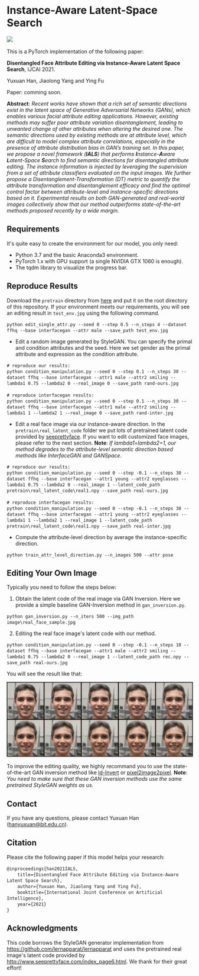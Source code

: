 # **I**nstance-**A**ware **L**atent-Space **S**earch

<img src='image\result.gif'/>
<!-- ![avatar](image\result.gif) -->

This is a PyTorch implementation of the following paper:

**Disentangled Face Attribute Editing via Instance-Aware Latent Space Search**, IJCAI 2021.

Yuxuan Han, Jiaolong Yang and Ying Fu

Paper: comming soon.

**Abstract**: *Recent works have shown that a rich set of semantic directions exist in the latent space of Generative Adversarial Networks (GANs), which enables various facial attribute editing applications.
However, existing methods may suffer poor attribute variation disentanglement, leading to unwanted change of other attributes when altering the desired one. 
The semantic directions used by existing methods are at attribute level, which are difficult to model complex attribute correlations, especially in the presence of attribute distribution bias in GAN’s training set. 
In this paper, we propose a novel framework (**IALS**) that performs **I**nstance-**A**ware **L**atent-Space **S**earch to find semantic directions for disentangled attribute editing. The instance information is injected by leveraging the supervision from a set of attribute classifiers evaluated on the input images. 
We further propose a Disentanglement-Transformation (DT) metric to quantify the attribute transformation and disentanglement efficacy and find the optimal control factor between attribute-level and instance-specific directions based on it. Experimental results on both GAN-generated and real-world images collectively show that our method outperforms state-of-the-art methods proposed recently by a wide margin.*

## Requirements
It's quite easy to create the environment for our model, you only need:
* Python 3.7 and the basic Anaconda3 environment. 
* PyTorch 1.x with GPU support (a single NVIDIA GTX 1060 is enough).
* The tqdm library to visualize the progress bar.

## Reproduce Results
Download the ```pretrain``` directory from [here](https://drive.google.com/file/d/1kpX9G9RNjJjdxbRwVnuk3SV8fvbCS-RV/view?usp=sharing) and put it on the root directory of this repository. If your environment meets our requirements, you will see an editing result in ```test_env.jpg``` using the following command. 

```
python edit_single_attr.py --seed 0 --step 0.5 --n_steps 4 --dataset ffhq --base interfacegan --attr male --save_path test_env.jpg
```

* Edit a random image generated by StyleGAN. You can specify the primal and condition attributes and the seed. Here we set gender as the primal attribute and expression as the condition attribute.
```
# reproduce our results:
python condition_manipulation.py --seed 0 --step 0.1 --n_steps 30 --dataset ffhq --base interfacegan --attr1 male --attr2 smiling --lambda1 0.75 --lambda2 0 --real_image 0 --save_path rand-ours.jpg

# reproduce interfacegan results:
python condition_manipulation.py --seed 0 --step 0.1 --n_steps 30 --dataset ffhq --base interfacegan --attr1 male --attr2 smiling --lambda1 1 --lambda2 1 --real_image 0 --save_path rand-inter.jpg
```

* Edit a real face image via our instance-aware direction. In the ```pretrain\real_latent_code``` folder we put lots of pretrained latent code provided by [seeprettyface](http://www.seeprettyface.com/index_page6.html). If you want to edit customized face images, please refer to the next section.
**Note**: *If lambda1=lambda2=1, our method degrades to the attribute-level semantic direction based methods like InterfaceGAN and GANSpace*.

```
# reproduce our results:
python condition_manipulation.py --seed 0 --step -0.1 --n_steps 30 --dataset ffhq --base interfacegan --attr1 young --attr2 eyeglasses --lambda1 0.75 --lambda2 0 --real_image 1 --latent_code_path pretrain\real_latent_code\real1.npy --save_path real-ours.jpg

# reproduce interfacegan results: 
python condition_manipulation.py --seed 0 --step -0.1 --n_steps 30 --dataset ffhq --base interfacegan --attr1 young --attr2 eyeglasses --lambda1 1 --lambda2 1 --real_image 1 --latent_code_path pretrain\real_latent_code\real1.npy --save_path real-inter.jpg
```

* Compute the attribute-level direction by average the instance-specific direction.
```
python train_attr_level_direction.py --n_images 500 --attr pose
```

## Editing Your Own Image
Typically you need to follow the steps below:
1. Obtain the latent code of the real image via GAN Inversion. Here we provide a simple baseline GAN-Inversion method in ```gan_inversion.py```. 
```
python gan_inversion.py --n_iters 500 --img_path image\real_face_sample.jpg
```

2. Editing the real face image's latent code with our method. 
```
python condition_manipulation.py --seed 0 --step -0.1 --n_steps 10 --dataset ffhq --base interfacegan --attr1 male --attr2 smiling --lambda1 0.75 --lambda2 0 --real_image 1 --latent_code_path rec.npy --save_path real-ours.jpg
```

You will see the result like that:

<img src='image\real_face_edit.jpg'/>
<!-- ![avatar](image\real_face_edit.jpg) -->

To improve the editing quality, we highly recommand you to use the state-of-the-art GAN inversion method like [Id-Invert](https://github.com/genforce/idinvert) or [pixel2image2pixel](https://github.com/eladrich/pixel2style2pixel). 
**Note**: *You need to make sure that these GAN inversion methods use the same pretrained StyleGAN weights as us.*

## Contact
If you have any questions, please contact Yuxuan Han (hanyuxuan@bit.edu.cn).

## Citation
Please cite the following paper if this model helps your research:

    @inproceedings{han2021IALS,
	    title={Disentangled Face Attribute Editing via Instance-Aware Latent Space Search},
	    author={Yuxuan Han, Jiaolong Yang and Ying Fu},
        booktitle={International Joint Conference on Artificial Intelligence},
        year={2021}
    }

## Acknowledgments
This code borrows the StyleGAN generator implementation from https://github.com/lernapparat/lernapparat and uses the pretrained real image's latent code provided by http://www.seeprettyface.com/index_page6.html. We thank for their great effort! 
